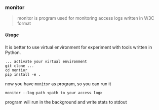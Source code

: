 ### monitor

> monitor is program used for monitoring access logs written in W3C format


##### Usage
It is better to use virtual environment for experiment with tools written in Python.

```
... activate your virtual environment
git clone ...
cd montior
pip install -e .
```
now you have `monitor` as program, so you can run it
```
monitor --log-path <path to your access log>
```
program will run in the background and write stats to stdout
